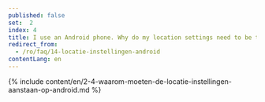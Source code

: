 ```yaml
---
published: false
set:  2
index: 4
title: I use an Android phone. Why do my location settings need to be turned on?
redirect_from: 
  - /ro/faq/14-locatie-instellingen-android
contentLang: en
---
```

{% include content/en/2-4-waarom-moeten-de-locatie-instellingen-aanstaan-op-android.md %}
